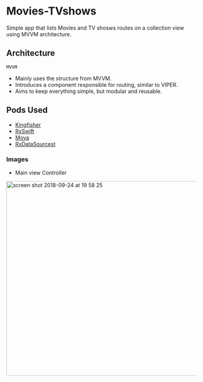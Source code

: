 # Movies-TVshows

Simple app that lists Movies and TV shosws routes on a collection view using MVVM architecture.

## Architecture

``MVVM``

- Mainly uses the structure from MVVM.
- Introduces a component responsible for routing, similar to VIPER.
- Aims to keep everything simple, but modular and reusable.

## Pods Used

- [Kingfisher](https://github.com/onevcat/Kingfisher)
- [RxSwift](https://github.com/ReactiveX/RxSwift)
- [Moya](https://github.com/Moya/Moya)
- [RxDataSourcest](https://github.com/RxSwiftCommunity/RxDataSourcest)


### Images

- Main view Controller

<img width="516" alt="screen shot 2018-09-24 at 19 58 25" src="https://user-images.githubusercontent.com/17602606/45992175-f5950900-c04d-11e8-87e5-11e17d5f5745.png">
